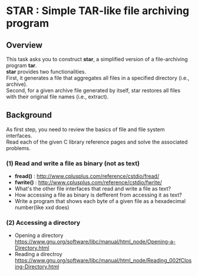 # STAR : Simple TAR-like file archiving program

## Overview
This task asks you to construct __star__, a simplified version of a file-archiving program __tar__.  
__star__ provides two functionalities.  
First, it generates a file that aggregates all files in a specified directory (i.e., archive).  
Second, for a given archive file generated by itself, star restores all files with their original file names (i.e., extract).  

## Background
As first step, you need to review the basics of file and file system interfaces.  
Read each of the given C library reference pages and solve the associated problems.  

### (1) Read and write a file as binary (not as text)

+ __fread()__ : <http://www.cplusplus.com/reference/cstdio/fread/>  
+ __fwrite()__ : <http://www.cplusplus.com/reference/cstdio/fwrite/>  
+ What's the other file interfaces that read and write a file as text?  
+ How accessing a file as binary is defferent from accessing it as text?  
+ Write a program that shows each byte of a given file as a hexadecimal number(like xxd does)  

### (2) Accessing a directory
+ Opening a directory  <https://www.gnu.org/software/libc/manual/html_node/Opening-a-Directory.html>
+ Reading a directroy  <https://www.gnu.org/software/libc/manual/html_node/Reading_002fClosing-Directory.html>